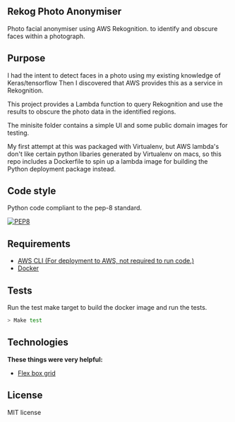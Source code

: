 ## Rekog Photo Anonymiser
Photo facial anonymiser using AWS Rekognition. to identify and obscure faces within a photograph.

## Purpose
I had the intent to detect faces in a photo using my existing knowledge of Keras/tensorflow
Then I discovered that AWS provides this as a service in Rekognition.

This project provides a Lambda function to query Rekognition and use the results to obscure the photo data in the identified regions.

The minisite folder contains a simple UI and some public domain images for testing.

My first attempt at this was packaged with Virtualenv, but AWS lambda's don't like certain python libaries generated by Virtualenv on macs, so this repo includes a Dockerfile to spin up a lambda image for building the Python deployment package instead.

## Code style
Python code compliant to the pep-8 standard.

[![PEP8](https://img.shields.io/badge/code%20style-pep8-orange.svg)](https://www.python.org/dev/peps/pep-0008/)
 
## Requirements

* [AWS CLI (For deployment to AWS, not required to run code.)](https://aws.amazon.com/cli/)
* [Docker](https://www.docker.com/community-edition)

## Tests
Run the test make target to build the docker image and run the tests.
```bash
> Make test
```

## Technologies

<b>These things were very helpful:</b>
- [Flex box grid](http://flexboxgrid.com)

## License
MIT license